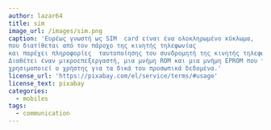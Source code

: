 ```yaml
---
author: lazar64
title: sim
image_url: /images/sim.png
caption: 'Ευρέως γνωστή ως SIM  card είναι ένα ολοκληρωμένο κύκλωμα,
που διατίθεται από τον πάροχο της κινητής τηλεφωνίας  
και παρέχει πληροφορίες  ταυτοποίησης του συνδρομητή της κινητής τηλεφωνίας. 
Διαθέτει έναν μικροεπεξεργαστή, μια μνήμη ROM και μια μνήμη EPROM που την 
χρησιμοποιεί ο χρήστης για τα δικά του προσωπικά δεδομένα.'
license_url: 'https://pixabay.com/el/service/terms/#usage'
license_text: pixabay
categories:
  - mobiles
tags:
  - communication
---
```

